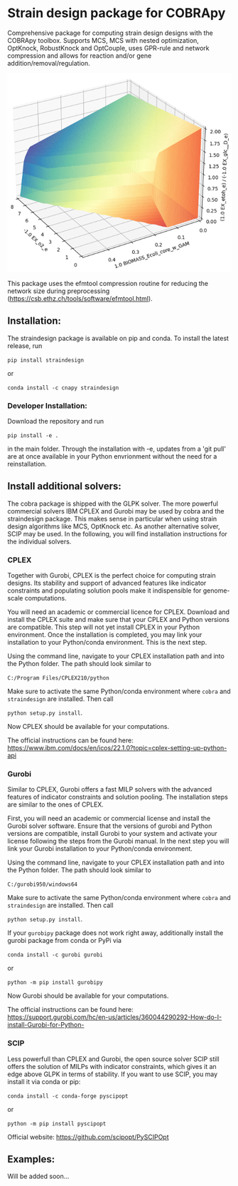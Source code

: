 # Strain design package for COBRApy
Comprehensive package for computing strain design designs with the COBRApy toolbox. Supports MCS, MCS with nested optimization, OptKnock, RobustKnock and OptCouple, uses GPR-rule and network compression and allows for reaction and/or gene addition/removal/regulation.

![Plot screenshot](doc/plot.png)

This package uses the efmtool compression routine for reducing the network size during preprocessing (https://csb.ethz.ch/tools/software/efmtool.html).

## Installation:

The straindesign package is available on pip and conda. To install the latest release, run

```pip install straindesign```

or

```conda install -c cnapy straindesign```

### Developer Installation:
Download the repository and run

`pip install -e .`

in the main folder. Through the installation with -e, updates from a 'git pull' are at once available in your Python envrionment without the need for a reinstallation.

## Install additional solvers:
The cobra package is shipped with the GLPK solver. The more powerful commercial solvers IBM CPLEX and Gurobi may be used by cobra and the straindesign package. This makes sense in particular when using strain design algorithms like MCS, OptKnock etc. As another alternative solver, SCIP may be used. In the following, you will find installation instructions for the individual solvers.

### CPLEX
Together with Gurobi, CPLEX is the perfect choice for computing strain designs. Its stability and support of advanced features like indicator constraints and populating solution pools make it indispensible for genome-scale computations.

You will need an academic or commercial licence for CPLEX. Download and install the CPLEX suite and make sure that your CPLEX and Python versions are compatible. This step will not yet install CPLEX in your Python environment. Once the installation is completed, you may link your installation to your Python/conda environment. This is the next step.

Using the command line, navigate to your CPLEX installation path and into the Python folder. The path should look similar to 

`C:/Program Files/CPLEX210/python`

Make sure to activate the same Python/conda environment where `cobra` and `straindesign` are installed. Then call 

`python setup.py install`. 

Now CPLEX should be available for your computations.

The official instructions can be found here: https://www.ibm.com/docs/en/icos/22.1.0?topic=cplex-setting-up-python-api

### Gurobi
Similar to CPLEX, Gurobi offers a fast MILP solvers with the advanced features of indicator constraints and solution pooling. The installation steps are similar to the ones of CPLEX.

First, you will need an academic or commercial license and install the Gurobi solver software. Ensure that the versions of gurobi and Python versions are compatible, install Gurobi to your system and activate your license following the steps from the Gurobi manual. In the next step you will link your Gurobi installation to your Python/conda environment.

Using the command line, navigate to your CPLEX installation path and into the Python folder. The path should look similar to 

`C:/gurobi950/windows64`

Make sure to activate the same Python/conda environment where `cobra` and `straindesign` are installed. Then call 

`python setup.py install`.

If your `gurobipy` package does not work right away, additionally install the gurobi package from conda or PyPi via

`conda install -c gurobi gurobi`

or

`python -m pip install gurobipy`

Now Gurobi should be available for your computations.

The official instructions can be found here: https://support.gurobi.com/hc/en-us/articles/360044290292-How-do-I-install-Gurobi-for-Python-

### SCIP
Less powerfull than CPLEX and Gurobi, the open source solver SCIP still offers the solution of MILPs with indicator constraints, which gives it an edge above GLPK in terms of stability. If you want to use SCIP, you may install it via conda or pip:

`conda install -c conda-forge pyscipopt`

or

`python -m pip install pyscipopt`

Official website: https://github.com/scipopt/PySCIPOpt

## Examples:

Will be added soon...
